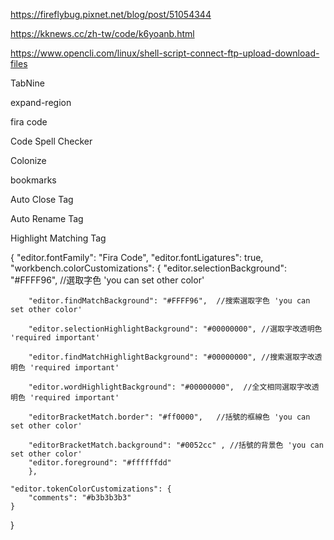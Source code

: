 https://fireflybug.pixnet.net/blog/post/51054344

https://kknews.cc/zh-tw/code/k6yoanb.html

https://www.opencli.com/linux/shell-script-connect-ftp-upload-download-files

TabNine
 
expand-region

fira code

Code Spell Checker

Colonize

bookmarks

Auto Close Tag

Auto Rename Tag

Highlight Matching Tag




{
    "editor.fontFamily": "Fira Code",
    "editor.fontLigatures": true, 
    "workbench.colorCustomizations": {
        "editor.selectionBackground": "#FFFF96",    //選取字色 'you can set other color'
        
        "editor.findMatchBackground": "#FFFF96",  //搜索選取字色 'you can set other color'
        
        "editor.selectionHighlightBackground": "#00000000", //選取字改透明色  'required important'
        
        "editor.findMatchHighlightBackground": "#00000000", //搜索選取字改透明色 'required important'
        
        "editor.wordHighlightBackground": "#00000000",  //全文相同選取字改透明色 'required important'
        
        "editorBracketMatch.border": "#ff0000",   //括號的框線色 'you can set other color'
        
        "editorBracketMatch.background": "#0052cc" , //括號的背景色 'you can set other color'
        "editor.foreground": "#ffffffdd" 
        },

    "editor.tokenColorCustomizations": { 
        "comments": "#b3b3b3b3"
    }
}

